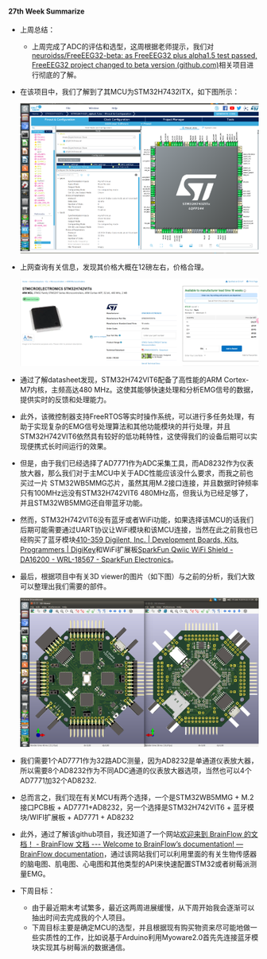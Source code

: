 #### 27th Week Summarize

- 上周总结：

  - 上周完成了ADC的评估和选型，这周根据老师提示，我们对[neuroidss/FreeEEG32-beta: as FreeEEG32 plus alpha1.5 test passed, FreeEEG32 project changed to beta version (github.com)](https://github.com/neuroidss/FreeEEG32-beta?tab=readme-ov-file)相关项目进行彻底的了解。

- 在该项目中，我们了解到了其MCU为STM32H7432ITX，如下图所示：

  ![image-20240525211951450](27week_summarize.assets/image-20240525211951450.png)

- 上网查询有关信息，发现其价格大概在12磅左右，价格合理。

  ![image-20240525212054670](27week_summarize.assets/image-20240525212054670.png)

- 通过了解datasheet发现，STM32H742VIT6配备了高性能的ARM Cortex-M7内核，主频高达480 MHz。这使其能够快速处理和分析EMG信号的数据，提供实时的反馈和处理能力。

- 此外，该微控制器支持FreeRTOS等实时操作系统，可以进行多任务处理，有助于实现复杂的EMG信号处理算法和其他功能模块的并行处理，并且STM32H742VIT6依然具有较好的低功耗特性，这使得我们的设备后期可以实现便携式长时间运行的效果。

- 但是，由于我们已经选择了AD7771作为ADC采集工具，而AD8232作为仪表放大器，那么我们对于主MCU中关于ADC性能应该没什么要求，而我之前也买过一片 STM32WB5MMG芯片，虽然其用M.2接口连接，并且数据时钟频率只有100MHz远没有STM32H742VIT6 480MHz高，但我认为已经足够了，并且STM32WB5MMG还自带蓝牙功能。

- 然而，STM32H742VIT6没有蓝牙或者WiFi功能，如果选择该MCU的话我们后期可能需要通过UART协议让WiFi模块和该MCU连接，当然在此之前我也已经购买了蓝牙模块[410-359 Digilent, Inc. | Development Boards, Kits, Programmers | DigiKey](https://www.digikey.co.uk/en/products/detail/digilent-inc/410-359/8605090)和WiFi扩展板[SparkFun Qwiic WiFi Shield - DA16200 - WRL-18567 - SparkFun Electronics](https://www.sparkfun.com/products/18567)。

- 最后，根据项目中有关3D viewer的图片（如下图）与之前的分析，我们大致可以整理出我们需要的部件。

  ![KiCAD FreeEEG32 + alpha1.5](27week_summarize.assets/Screenshot%20from%202019-08-09%2022-17-39.png)

- 我们需要1个AD7771作为32路ADC测量，因为AD8232是单通道仪表放大器，所以需要8个AD8232作为不同ADC通道的仪表放大器选项，当然也可以4个AD7771加32个AD8232.
- 总而言之，我们现在有关MCU有两个选择，一个是STM32WB5MMG + M.2接口PCB板 + AD7771+AD8232，另一个选择是STM32H742VIT6 + 蓝牙模块/WIFI扩展板 + AD7771 + AD8232
- 此外，通过了解该github项目，我还知道了一个网站[欢迎来到 BrainFlow 的文档！ - BrainFlow 文档 --- Welcome to BrainFlow’s documentation! — BrainFlow documentation](https://brainflow.readthedocs.io/en/stable/)，通过该网站我们可以利用里面的有关生物传感器的脑电图、肌电图、心电图和其他类型的API来快速配置STM32或者树莓派测量EMG。
- 下周目标：
  - 由于最近期末考试繁多，最近这两周进展缓慢，从下周开始我会逐渐可以抽出时间去完成我的个人项目。
  - 下周目标主要是确定MCU的选型，并且根据现有购买物资来尽可能地做一些实质性的工作，比如说基于Arduino利用Myoware2.0首先先连接蓝牙模块实现其与树莓派的数据通信。